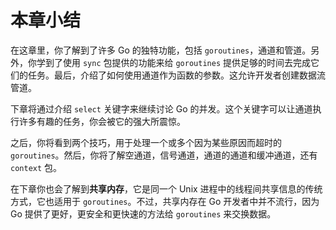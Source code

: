 # 本章小结

在这章里，你了解到了许多 Go 的独特功能，包括 `goroutines`，通道和管道。另外，你学到了使用 `sync` 包提供的功能来给 `goroutines` 提供足够的时间去完成它们的任务。最后，介绍了如何使用通道作为函数的参数。这允许开发者创建数据流管道。

下章将通过介绍 `select` 关键字来继续讨论 Go 的并发。这个关键字可以让通道执行许多有趣的任务，你会被它的强大所震惊。

之后，你将看到两个技巧，用于处理一个或多个因为某些原因而超时的 `goroutines`。然后，你将了解空通道，信号通道，通道的通道和缓冲通道，还有 `context` 包。

在下章你也会了解到**共享内存**，它是同一个 Unix 进程中的线程间共享信息的传统方式，它也适用于 `goroutines`。不过，共享内存在 Go 开发者中并不流行，因为 Go 提供了更好，更安全和更快速的方法给 `goroutines` 来交换数据。